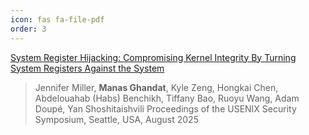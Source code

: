 ```yaml
---
icon: fas fa-file-pdf
order: 3
---
```


<a href="https://raw.githubusercontent.com/manasghandat/manasghandat.github.io/master/assets/publications/ret2entry.pdf">System Register Hijacking: Compromising Kernel Integrity By Turning System Registers Against the System</a>
> Jennifer Miller, **Manas Ghandat**, Kyle Zeng, Hongkai Chen, Abdelouahab (Habs) Benchikh, Tiffany Bao, Ruoyu Wang, Adam Doupé, Yan Shoshitaishvili
> Proceedings of the USENIX Security Symposium, Seattle, USA, August 2025